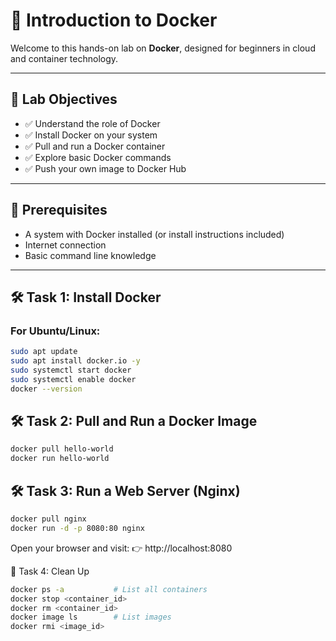 # 🐳 Introduction to Docker

Welcome to this hands-on lab on **Docker**, designed for beginners in cloud and container technology.

---

## 📌 Lab Objectives

- ✅ Understand the role of Docker
- ✅ Install Docker on your system
- ✅ Pull and run a Docker container
- ✅ Explore basic Docker commands
- ✅ Push your own image to Docker Hub

---

## 🧰 Prerequisites

- A system with Docker installed (or install instructions included)
- Internet connection
- Basic command line knowledge

---

## 🛠️ Task 1: Install Docker

### For Ubuntu/Linux:

```bash
sudo apt update
sudo apt install docker.io -y
sudo systemctl start docker
sudo systemctl enable docker
docker --version
```
## 🛠️ Task 2:  Pull and Run a Docker Image
```bash
docker pull hello-world
docker run hello-world

```
## 🛠️ Task 3: Run a Web Server (Nginx)
```bash
docker pull nginx
docker run -d -p 8080:80 nginx
```
Open your browser and visit:
👉 http://localhost:8080

🧹 Task 4: Clean Up
```bash
docker ps -a           # List all containers
docker stop <container_id>
docker rm <container_id>
docker image ls        # List images
docker rmi <image_id>

